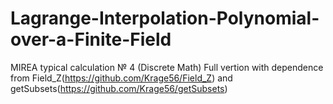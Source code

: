 # Lagrange-Interpolation-Polynomial-over-a-Finite-Field
MIREA typical calculation № 4 (Discrete Math)
Full vertion with dependence from Field_Z(https://github.com/Krage56/Field_Z) and getSubsets(https://github.com/Krage56/getSubsets)
